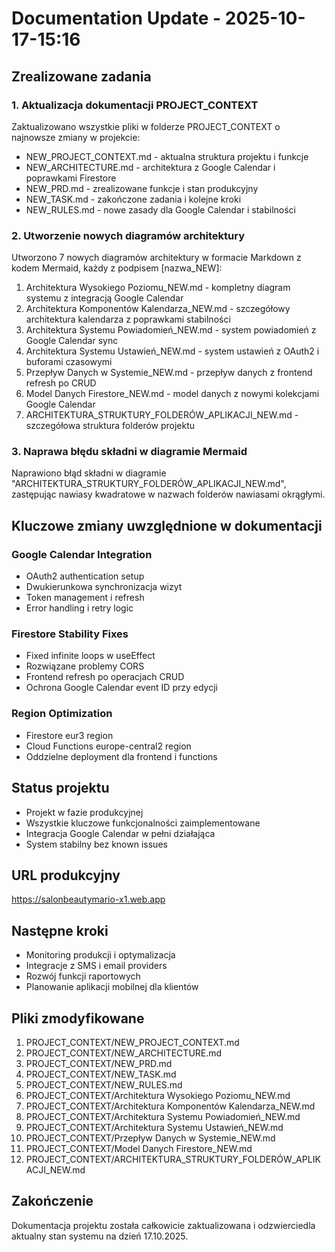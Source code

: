 # Documentation Update - 2025-10-17-15:16

## Zrealizowane zadania

### 1. Aktualizacja dokumentacji PROJECT_CONTEXT
Zaktualizowano wszystkie pliki w folderze PROJECT_CONTEXT o najnowsze zmiany w projekcie:

- NEW_PROJECT_CONTEXT.md - aktualna struktura projektu i funkcje
- NEW_ARCHITECTURE.md - architektura z Google Calendar i poprawkami Firestore
- NEW_PRD.md - zrealizowane funkcje i stan produkcyjny
- NEW_TASK.md - zakończone zadania i kolejne kroki
- NEW_RULES.md - nowe zasady dla Google Calendar i stabilności

### 2. Utworzenie nowych diagramów architektury
Utworzono 7 nowych diagramów architektury w formacie Markdown z kodem Mermaid, każdy z podpisem [nazwa_NEW]:

1. Architektura Wysokiego Poziomu_NEW.md - kompletny diagram systemu z integracją Google Calendar
2. Architektura Komponentów Kalendarza_NEW.md - szczegółowy architektura kalendarza z poprawkami stabilności
3. Architektura Systemu Powiadomień_NEW.md - system powiadomień z Google Calendar sync
4. Architektura Systemu Ustawień_NEW.md - system ustawień z OAuth2 i buforami czasowymi
5. Przepływ Danych w Systemie_NEW.md - przepływ danych z frontend refresh po CRUD
6. Model Danych Firestore_NEW.md - model danych z nowymi kolekcjami Google Calendar
7. ARCHITEKTURA_STRUKTURY_FOLDERÓW_APLIKACJI_NEW.md - szczegółowa struktura folderów projektu

### 3. Naprawa błędu składni w diagramie Mermaid
Naprawiono błąd składni w diagramie "ARCHITEKTURA_STRUKTURY_FOLDERÓW_APLIKACJI_NEW.md", zastępując nawiasy kwadratowe w nazwach folderów nawiasami okrągłymi.

## Kluczowe zmiany uwzględnione w dokumentacji

### Google Calendar Integration
- OAuth2 authentication setup
- Dwukierunkowa synchronizacja wizyt
- Token management i refresh
- Error handling i retry logic

### Firestore Stability Fixes
- Fixed infinite loops w useEffect
- Rozwiązane problemy CORS
- Frontend refresh po operacjach CRUD
- Ochrona Google Calendar event ID przy edycji

### Region Optimization
- Firestore eur3 region
- Cloud Functions europe-central2 region
- Oddzielne deployment dla frontend i functions

## Status projektu
- Projekt w fazie produkcyjnej
- Wszystkie kluczowe funkcjonalności zaimplementowane
- Integracja Google Calendar w pełni działająca
- System stabilny bez known issues

## URL produkcyjny
https://salonbeautymario-x1.web.app

## Następne kroki
- Monitoring produkcji i optymalizacja
- Integracje z SMS i email providers
- Rozwój funkcji raportowych
- Planowanie aplikacji mobilnej dla klientów

## Pliki zmodyfikowane
1. PROJECT_CONTEXT/NEW_PROJECT_CONTEXT.md
2. PROJECT_CONTEXT/NEW_ARCHITECTURE.md
3. PROJECT_CONTEXT/NEW_PRD.md
4. PROJECT_CONTEXT/NEW_TASK.md
5. PROJECT_CONTEXT/NEW_RULES.md
6. PROJECT_CONTEXT/Architektura Wysokiego Poziomu_NEW.md
7. PROJECT_CONTEXT/Architektura Komponentów Kalendarza_NEW.md
8. PROJECT_CONTEXT/Architektura Systemu Powiadomień_NEW.md
9. PROJECT_CONTEXT/Architektura Systemu Ustawień_NEW.md
10. PROJECT_CONTEXT/Przepływ Danych w Systemie_NEW.md
11. PROJECT_CONTEXT/Model Danych Firestore_NEW.md
12. PROJECT_CONTEXT/ARCHITEKTURA_STRUKTURY_FOLDERÓW_APLIKACJI_NEW.md

## Zakończenie
Dokumentacja projektu została całkowicie zaktualizowana i odzwierciedla aktualny stan systemu na dzień 17.10.2025.